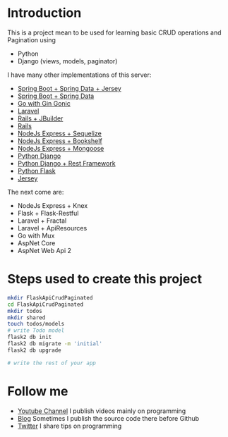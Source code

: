 # Introduction
This is a project mean to be used for learning basic CRUD operations and Pagination using
- Python
- Django (views, models, paginator)

I have many other implementations of this server:
- [Spring Boot + Spring Data + Jersey]()
- [Spring Boot + Spring Data]()
- [Go with Gin Gonic]()
- [Laravel]()
- [Rails + JBuilder]()
- [Rails]()
- [NodeJs Express + Sequelize]()
- [NodeJs Express + Bookshelf]()
- [NodeJs Express + Mongoose]()
- [Python Django]()
- [Python Django + Rest Framework]()
- [Python Flask]()
- [Jersey]()

The next come are:
- NodeJs Express + Knex
- Flask + Flask-Restful
- Laravel + Fractal
- Laravel + ApiResources
- Go with Mux
- AspNet Core
- AspNet Web Api 2
# Steps used to create this project
```bash
mkdir FlaskApiCrudPaginated
cd FlaskApiCrudPaginated
mkdir todos
mkdir shared
touch todos/models
# write Todo model
flask2 db init
flask2 db migrate -m 'initial'
flask2 db upgrade

# write the rest of your app

```

# Follow me
- [Youtube Channel](https://youtube.com/melardev) I publish videos mainly on programming
- [Blog](http://melardev.com) Sometimes I publish the source code there before Github
- [Twitter](https://twitter.com/@melardev) I share tips on programming